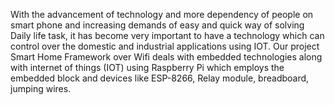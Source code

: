 With the advancement of technology and more dependency of people on smart phone and increasing demands of easy and quick way of solving Daily life task, it has become very important to have a technology which can control over the domestic and industrial applications using IOT. Our project Smart Home Framework over Wifi deals with embedded technologies along with internet of things (IOT) using Raspberry Pi which employs the embedded block and devices like ESP-8266, Relay module, breadboard, jumping wires. 
